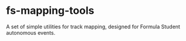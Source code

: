 # fs-mapping-tools
A set of simple utilities for track mapping, designed for Formula Student autonomous events.
